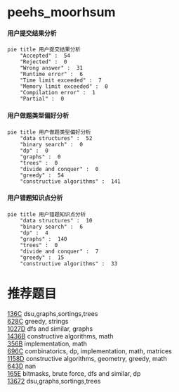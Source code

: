 # peehs_moorhsum

<!-- tabs:start -->



#### **用户提交结果分析**

```mermaid
pie title 用户提交结果分析
    "Accepted" :  54
    "Rejected" :  0
    "Wrong answer" :  31
    "Runtime error" :  6
    "Time limit exceeded" :  7
    "Memory limit exceeded" :  0
    "Compilation error" :  1
    "Partial" :  0
```

#### **用户做题类型偏好分析**

```mermaid
pie title 用户做题类型偏好分析
    "data structures" :  52
    "binary search" :  0
    "dp" :  0
    "graphs" :  0
    "trees" :  0
    "divide and conquer" :  0
    "greedy" :  54
    "constructive algorithms" :  141
```
#### **用户错题知识点分析**

```mermaid
pie title 用户错题知识点分析
    "data structures" :  10
    "binary search" :  6
    "dp" :  4
    "graphs" :  140
    "trees" :  0
    "divide and conquer" :  7
    "greedy" :  15
    "constructive algorithms" :  33
```



<!-- tabs:end -->
# 推荐题目
[136C](https://codeforces.com/contest/136/problem/C)		dsu,graphs,sortings,trees		  
[628C](https://codeforces.com/contest/628/problem/C)		greedy,
                        strings		  
[1027D](https://codeforces.com/contest/1027/problem/D)		dfs and similar,
                        graphs		  
[1436B](https://codeforces.com/contest/1436/problem/B)		constructive algorithms,
                        math		  
[356B](https://codeforces.com/contest/356/problem/B)		implementation,
                        math		  
[696C](https://codeforces.com/contest/696/problem/C)		combinatorics,
                        dp,
                        implementation,
                        math,
                        matrices		  
[1158D](https://codeforces.com/contest/1158/problem/D)		constructive algorithms,
                        geometry,
                        greedy,
                        math		  
[643D](https://codeforces.com/contest/643/problem/D)		nan		  
[165E](https://codeforces.com/contest/165/problem/E)		bitmasks,
                        brute force,
                        dfs and similar,
                        dp		  
[13672](https://codeforces.com/contest/1367/problem/2)		dsu,graphs,sortings,trees		  
